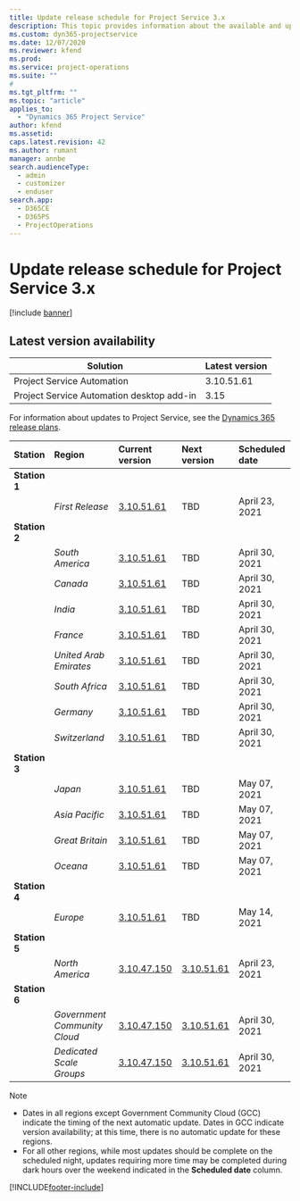 ```yaml
---
title: Update release schedule for Project Service 3.x
description: This topic provides information about the available and upcoming releases of Dynamics 365 Project Service Automation.
ms.custom: dyn365-projectservice
ms.date: 12/07/2020
ms.reviewer: kfend
ms.prod:
ms.service: project-operations
ms.suite: ""
#
ms.tgt_pltfrm: ""
ms.topic: "article"
applies_to: 
  - "Dynamics 365 Project Service"
author: kfend
ms.assetid: 
caps.latest.revision: 42
ms.author: rumant
manager: annbe
search.audienceType: 
  - admin
  - customizer
  - enduser
search.app: 
  - D365CE
  - D365PS
  - ProjectOperations
---
```


# Update release schedule for Project Service 3.x

[!include [banner](../includes/psa-now-project-operations.md)]

## Latest version availability

| Solution  | Latest version |
|-------|----|
| Project Service Automation    | 3.10.51.61 |
| Project Service Automation desktop add-in                | 3.15          |

For information about updates to Project Service, see the [Dynamics 365 release plans](https://docs.microsoft.com/dynamics365/release-plans/). 

| Station  | Region | Current version | Next version |  Scheduled date
| :---   | :---   | :---   | :---   |:---   |         
|<strong>Station 1</strong> | |  |  | |
| | <i>First Release</i> | [3.10.51.61](whats-new-ur-30.md) | TBD | April 23, 2021
|<strong>Station 2</strong> | |  |  | |
| | <i>South America</i> | [3.10.51.61](whats-new-ur-30.md) | TBD | April 30, 2021
| | <i>Canada</i> | [3.10.51.61](whats-new-ur-30.md) | TBD | April 30, 2021
| | <i>India</i> | [3.10.51.61](whats-new-ur-30.md) | TBD | April 30, 2021
| | <i>France</i> | [3.10.51.61](whats-new-ur-30.md) | TBD | April 30, 2021
| | <i>United Arab Emirates</i> | [3.10.51.61](whats-new-ur-30.md) | TBD | April 30, 2021
| | <i>South Africa</i> | [3.10.51.61](whats-new-ur-30.md) | TBD | April 30, 2021
| | <i>Germany</i> | [3.10.51.61](whats-new-ur-30.md) | TBD | April 30, 2021
| | <i>Switzerland</i> | [3.10.51.61](whats-new-ur-30.md) | TBD | April 30, 2021
|<strong>Station 3</strong> | |  |  | |
| | <i>Japan</i> | [3.10.51.61](whats-new-ur-30.md) | TBD | May 07, 2021
| | <i>Asia Pacific</i> | [3.10.51.61](whats-new-ur-30.md) | TBD | May 07, 2021
| | <i>Great Britain</i> | [3.10.51.61](whats-new-ur-30.md) | TBD | May 07, 2021
| | <i>Oceana</i> | [3.10.51.61](whats-new-ur-30.md) | TBD | May 07, 2021
|<strong>Station 4</strong> | |  |  | |
| | <i>Europe</i> | [3.10.51.61](whats-new-ur-30.md) | TBD | May 14, 2021
|<strong>Station 5</strong> | |  |  | |
| | <i>North America</i> | [3.10.47.150](whats-new-ur-29-5.md) | [3.10.51.61](whats-new-ur-30.md) | April 23, 2021
|<strong>Station 6</strong> | |  |  | |
| | <i>Government Community Cloud</i> | [3.10.47.150](whats-new-ur-29-5.md) | [3.10.51.61](whats-new-ur-30.md) | April 30, 2021
| | <i>Dedicated Scale Groups</i> | [3.10.47.150](whats-new-ur-29-5.md) | [3.10.51.61](whats-new-ur-30.md) | April 30, 2021

>[!Note]
> - Dates in all regions except Government Community Cloud (GCC) indicate the timing of the next automatic update. Dates in GCC indicate version availability; at this time, there is no automatic update for these regions.
> - For all other regions, while most updates should be complete on the scheduled night, updates requiring more time may be completed during dark hours over the weekend indicated in the **Scheduled date** column.


[!INCLUDE[footer-include](../includes/footer-banner.md)]

